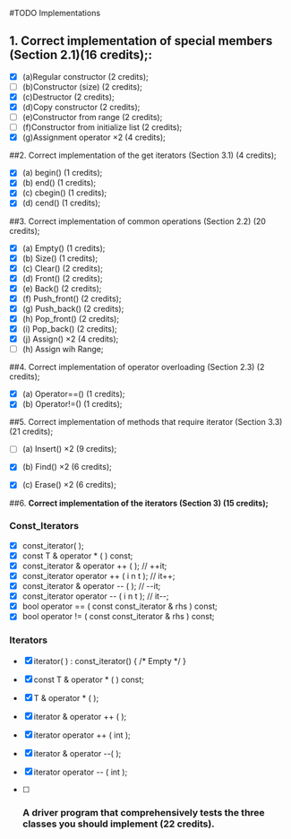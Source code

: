 #TODO Implementations


## 1. Correct implementation of special members (Section 2.1)(16 credits);:

- [x] (a)Regular constructor (2 credits);
- [ ] (b)Constructor (size) (2 credits);
- [x] (c)Destructor (2 credits);
- [x] (d)Copy constructor (2 credits);
- [ ] (e)Constructor from range (2 credits);
- [ ] (f)Constructor from initialize list (2 credits);
- [x] (g)Assignment operator ×2 (4 credits);

##2. Correct implementation of the get iterators (Section 3.1) (4 credits);

- [x] (a) begin() (1 credits);
- [x] (b) end() (1 credits);
- [x] (c) cbegin() (1 credits);
- [x] (d) cend() (1 credits);

##3. Correct implementation of common operations (Section 2.2) (20 credits);

- [x] (a) Empty() (1 credits);
- [x] (b) Size() (1 credits);
- [x] (c) Clear() (2 credits);
- [x] (d) Front() (2 credits);
- [x] (e) Back() (2 credits);
- [x] (f) Push_front() (2 credits);
- [x] (g) Push_back() (2 credits);
- [x] (h) Pop_front() (2 credits);
- [x] (i) Pop_back() (2 credits);
- [x] (j) Assign() ×2 (4 credits);
- [ ] (h) Assign wih Range;

##4. Correct implementation of operator overloading (Section 2.3) (2 credits);

- [x] (a) Operator==() (1 credits);
- [x] (b) Operator!=() (1 credits);

##5. Correct implementation of methods that require iterator (Section 3.3) (21 credits);

- [ ] (a) Insert() ×2 (9 credits);
- [x] (b) Find() ×2 (6 credits);
- [x] (c) Erase() ×2 (6 credits);



##6. **Correct implementation of the iterators (Section 3) (15 credits);**

### Const_Iterators

- [x] const_iterator( );
- [x] const T & operator * ( ) const;
- [x] const_iterator & operator ++ ( ); // ++it;
- [x] const_iterator operator ++ ( i n t ); // it++;
- [x] const_iterator & operator -- ( ); // --it;
- [x] const_iterator operator -- ( i n t ); // it--;
- [x] bool operator == ( const const_iterator & rhs ) const;
- [x] bool operator != ( const const_iterator & rhs ) const;

### Iterators

- [x] iterator( ) : const_iterator() { /* Empty */ }
- [x] const T & operator * ( ) const;
- [x] T & operator * ( );
- [x] iterator & operator ++ ( );
- [x] iterator operator ++ ( int );
- [x] iterator & operator --( );
- [x] iterator operator -- ( int );




- [ ] ### **A driver program that comprehensively tests the three classes you should implement (22 credits).**
